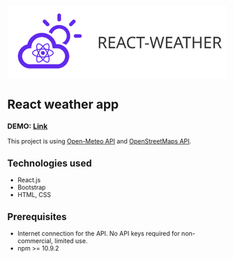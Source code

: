 <p align="center"><img src="public/react-weather-banner.svg"/></p>

# React weather app

### DEMO: [Link](https://react-weather.liskee.ovh)

This project is using [Open-Meteo API](https://open-meteo.com/) and [OpenStreetMaps API](https://nominatim.openstreetmap.org/).

## Technologies used

- React.js
- Bootstrap
- HTML, CSS

## Prerequisites

- Internet connection for the API. No API keys required for non-commercial, limited use.
- npm >= 10.9.2
